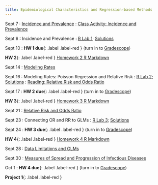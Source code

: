 ```yaml
---
title: Epidemiological Characteristics and Regression-based Methods
---
```


Sept 7
: [Incidence and Prevalence](https://github.com/marievozanne/STAT244NF_class/blob/main/Introduction/2_Lec_Measures_of_Risk.pdf)
  : [Class Activity: Incidence and Prevalence](https://github.com/marievozanne/STAT244NF_class/blob/main/Introduction/2_CA_Incidence_Prevalence.pdf)

Sept 9
: Incidence and Prevalence
  : [R Lab 1](https://github.com/mhc-stat-244nf-f2021/Lab_1); [Solutions](https://github.com/mhc-stat-244nf-f2021/Lab_1_solutions)

Sept 10
: **HW 1 due**{: .label .label-red } (turn in to [Gradescope](https://gradescope.com))

**HW 2**{: .label .label-red } [Homework 2 R Markdown](https://github.com/mhc-stat-244nf-f2021/Homework_2)

Sept 14
: [Modeling Rates](https://github.com/marievozanne/STAT244NF_class/blob/main/Introduction/3_Lec_log_linear_model.pdf)

Sept 16
: Modeling Rates: Poisson Regression and Relative Risk
  : [R Lab 2](https://github.com/mhc-stat-244nf-f2021/Lab_2);
[Solutions](https://github.com/mhc-stat-244nf-f2021/Lab_2_solutions)
: [Reading: Relative Risk and Odds Ratio](https://www.ncbi.nlm.nih.gov/books/NBK430824/)

Sept 17
: **HW 2 due**{: .label .label-red } (turn in to [Gradescope](https://gradescope.com))

**HW 3**{: .label .label-red } [Homework 3 R Markdown](https://github.com/mhc-stat-244nf-f2021/Homework_3)

Sept 21
: [Relative Risk and Odds Ratio](https://github.com/marievozanne/STAT244NF_class/blob/main/Introduction/4_Lec_RR_OR.pdf)

Sept 23
: Connecting OR and RR to GLMs
  : [R Lab 3](https://github.com/mhc-stat-244nf-f2021/Lab_3);
[Solutions](https://github.com/mhc-stat-244nf-f2021/Lab_3_solutions)

Sept 24
: **HW 3 due**{: .label .label-red } (turn in to [Gradescope](https://gradescope.com))

**HW 4**{: .label .label-red } [Homework 4 R Markdown](https://github.com/mhc-stat-244nf-f2021/Homework_4)

Sept 28
: [Data Limitations and GLMs](#)

Sept 30
: [Measures of Spread and Progression of Infectious Diseases](#)

Oct 1
: **HW 4 due**{: .label .label-red } (turn in to [Gradescope](https://gradescope.com))

**Project 1**{: .label .label-red }